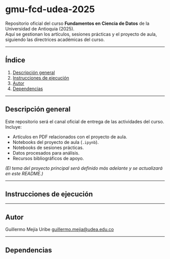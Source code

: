 # gmu-fcd-udea-2025

Repositorio oficial del curso **Fundamentos en Ciencia de Datos** de la Universidad de Antioquia (2025).  
Aquí se gestionan los artículos, sesiones prácticas y el proyecto de aula, siguiendo las directrices académicas del curso.

---

## Índice

1. [Descripción general](#-descripción-general)
2. [Instrucciones de ejecución](#-instrucciones-de-ejecución)
3. [Autor](#-autor)
4. [Dependencias](#-dependencias)

---

## Descripción general

Este repositorio será el canal oficial de entrega de las actividades del curso.  
Incluye:

- Artículos en PDF relacionados con el proyecto de aula.
- Notebooks del proyecto de aula (`.ipynb`).
- Notebooks de sesiones prácticas.
- Datos procesados para análisis.
- Recursos bibliográficos de apoyo.

_(El tema del proyecto principal será definido más adelante y se actualizará en este README.)_

---

## Instrucciones de ejecución

---

## Autor

Guillermo Mejía Uribe
guillermo.mejia@udea.edu.co

---

## Dependencias
